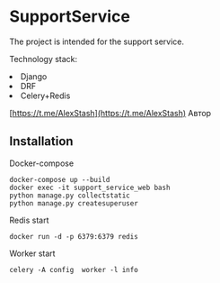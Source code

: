 <h1>SupportService</h1>
<p>The project is intended for the support service.</p>

Technology stack:
    <li>Django</li>
    <li>DRF</li>
    <li>Celery+Redis</li>
 
 [https://t.me/AlexStash](https://t.me/AlexStash) Автор
    
  Installation
  ------------
<p>Docker-compose</p>

    docker-compose up --build
    docker exec -it support_service_web bash
    python manage.py collectstatic
    python manage.py createsuperuser

<p>Redis start</p>

    docker run -d -p 6379:6379 redis

<p>Worker start</p>
    
    celery -A config  worker -l info

